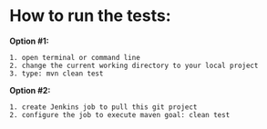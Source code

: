 How to run the tests:
=======

**Option #1:**

	1. open terminal or command line
	2. change the current working directory to your local project
	3. type: mvn clean test
	
**Option #2:**

	1. create Jenkins job to pull this git project
	2. configure the job to execute maven goal: clean test
	